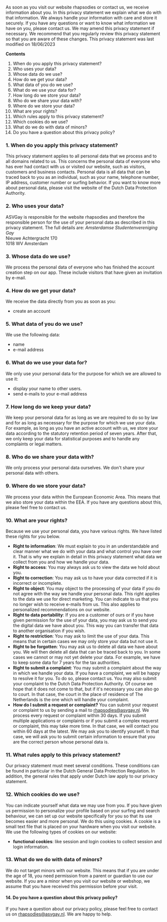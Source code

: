 As soon as you visit our website rhapsodies or contact us, we receive information about you. In this privacy statement we
explain what we do with that information. We always handle your information with care and store it securely. If you have
any questions or want to know what information we have on you, please contact us. We may amend this privacy statement if
necessary. We recommend that you regularly review this privacy statement so that you are aware of these changes. This
privacy statement was last modified on 18/06/2023

**Contents**

1. When do you apply this privacy statement?
2. Who uses your data?
3. Whose data do we use?
4. How do we get your data?
5. What data of you do we use?
6. What do we use your data for?
7. How long do we store your data?
8. Who do we share your data with?
9. Where do we store your data?
10. What are your rights?
11. Which rules apply to this privacy statement?
12. Which cookies do we use?
13. What do we do with data of minors?
14. Do you have a question about this privacy policy?

### 1. When do you apply this privacy statement?

This privacy statement applies to all personal data that we process and to all domains related to us. This concerns the
personal data of everyone who has ever had contact with us or visited our website, such as visitors, customers and business
contacts. Personal data is all data that can be traced back to you as an individual, such as your name, telephone number, IP
address, customer number or surfing behavior. If you want to know more about personal data, please visit the website of the
Dutch Data Protection Authority.

### 2. Who uses your data?

ASVGay is responsible for the website rhapsodies and therefore the responsible person for the use of your
personal data as described in this privacy statement. The full details are:
_Amsterdamse Studentenvereniging Gay_  
Nieuwe Achtergracht 170  
1018 WV Amsterdam

### 3. Whose data do we use?

We process the personal data of everyone who has finished the account creation step on our app. These include visitors that have given an invitation by e-mail.

### 4. How do we get your data?

We receive the data directly from you as soon as you:

- create an account

### 5. What data of you do we use?

We use the following data:

- name
- e-mail address

### 6. What do we use your data for?

We only use your personal data for the purpose for which we are allowed to use it:

- display your name to other users.
- send e-mails to your e-mail address

### 7. How long do we keep your data?

We keep your personal data for as long as we are required to do so by law and for as long as necessary for the purpose for which we use your data. For example, as long as you have an active account with us, we store your data according to the statutory retention period of seven years. After that, we only keep your data for statistical purposes and to handle any complaints or legal matters.

### 8. Who do we share your data with?

We only process your personal data ourselves. We don't share your personal data with others.

### 9. Where do we store your data?

We process your data within the European Economic Area. This means that we also store your data within the EEA. If you have any questions about this, please feel free to contact us.

### 10. What are your rights?

Because we use your personal data, you have various rights. We have listed these rights for you below.

- **Right to information**: We must explain to you in an understandable and clear manner what we do with your data and what control you have over it. That is why we explain in detail in this privacy statement what data we collect from you and how we handle your data.
- **Right to access**: You may always ask us to view the data we hold about you.
- **Right to correction**: You may ask us to have your data corrected if it is incorrect or incomplete.
- **Right to object**: You may object to the processing of your data if you do not agree with the way we handle your personal data. This right applies to the data we use for direct marketing. You can indicate to us that you no longer wish to receive e-mails from us. This also applies to personalized recommendations on our website.
- **Right to data portability**: If you are a customer of ours or if you have given permission for the use of your data, you may ask us to send you the digital data we have about you. This way you can transfer that data to another organisation if you wish.
- **Right to restriction**: You may ask to limit the use of your data. This means that in certain cases we may only store your data but not use it.
- **Right to be forgotten**: You may ask us to delete all data we have about you. We will then delete all data that can be traced back to you. In some cases we cannot or may not yet delete your data. For example, we have to keep some data for 7 years for the tax authorities.
- **Right to submit a complaint**: You may submit a complaint about the way in which we handle your data. If you have a complaint, we will be happy to resolve it for you. To do so, please contact us. You may also submit your complaint to the Dutch Data Protection Authority. Of course we hope that it does not come to that, but if it's necessary you can also go to court. In that case, the court in the place of residence of The Netherlands is the one which will handle your complaint.
- **How do I submit a request or complaint?** You can submit your request or complaint to us by sending a mail to rhapsodies@asvgay.nl. We process every request or complaint within 30 days. If you submit multiple applications or complaints or if you submit a complex requerst or complaint, this may take more time. In that case, we will contact you within 60 days at the latest. We may ask you to identify yourself. In that case, we will ask you to submit certain information to ensure that you are the correct person whose personal data is.

### 11. What rules apply to this privacy statement?

Our privacy statement must meet several conditions. These conditions can be found in particular in the Dutch General Data Protection Regulation. In addition, the general rules that apply under Dutch law apply to our privacy statement.

### 12. Which cookies do we use?

You can indicate yourself what data we may use from you. If you have given us permission to personalize your profile based on your surfing and search behaviour, we can set up our website specifically for you so that its use becomes easier and more personal. We do this using cookies. A cookie is a small text file that is placed on your hardware when you visit our website. We use the following types of cookies on our website:

- **functional cookies**: like session and login cookies to collect session and login information.

### 13. What do we do with data of minors?

We do not target minors with our website. This means that if you are under the age of 18, you need permission from a parent or guardian to use our website. If you are a minor when you visit our website or webshop, we assume that you have received this permission before your visit.

#### 14. Do you have a question about this privacy policy?

If you have a question about our privacy policy, please feel free to contact us on rhapsodies@asvgay.nl. We are happy to help.

